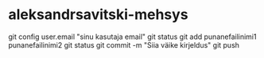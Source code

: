 # aleksandrsavitski-mehsys
git config user.email "sinu kasutaja email"
git status
git add punanefailinimi1 punanefailinimi2
git status
git commit -m "Siia väike kirjeldus"
git push
